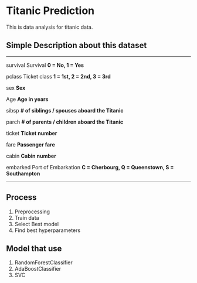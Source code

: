 # Titanic Prediction

This is data analysis for titanic data. 
## Simple Description about this dataset

---------------------------------------------------------------------

<p>survival	Survival	<b>0 = No, 1 = Yes</b><p>
<p>pclass	Ticket class	<b>1 = 1st, 2 = 2nd, 3 = 3rd</b><p>
<p>sex	<b>Sex</b><p>	
<p>Age	<b>Age in years</b><p>	
<p>sibsp	<b># of siblings / spouses aboard the Titanic</b><p>	
<p>parch	<b># of parents / children aboard the Titanic</b><p>	
<p>ticket	<b>Ticket number</b><p>	
<p>fare	<b>Passenger fare</b><p>	
<p>cabin	<b>Cabin number</b><p>	
<p>embarked	Port of Embarkation	<b>C = Cherbourg, Q = Queenstown, S = Southampton</b><p>

----------------------------------------------------------------------
## Process
1. Preprocessing
2. Train data
3. Select Best model
4. Find best hyperparameters
## Model that use
1. RandomForestClassifier
2. AdaBoostClassifier
3. SVC

